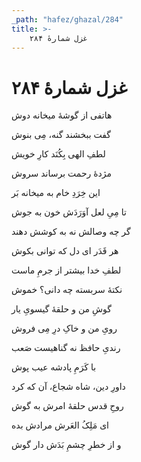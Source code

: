 ```yaml
---
_path: "hafez/ghazal/284"
title: >-
    غزل شمارهٔ ۲۸۴
---
```

# غزل شمارهٔ ۲۸۴

<div class="b" id="bn1"><div class="m1"><p>هاتفی از گوشهٔ میخانه دوش</p></div>
<div class="m2"><p>گفت ببخشند گنه، مِی بنوش</p></div></div>
<div class="b" id="bn2"><div class="m1"><p>لطفِ الهی بِکُنَد کارِ خویش</p></div>
<div class="m2"><p>مژدهٔ رحمت برساند سروش</p></div></div>
<div class="b" id="bn3"><div class="m1"><p>این خِرَدِ خام به میخانه بَر</p></div>
<div class="m2"><p>تا مِیِ لعل آوَرَدَش خون به جوش</p></div></div>
<div class="b" id="bn4"><div class="m1"><p>گر چه وصالش نه به کوشش دهند</p></div>
<div class="m2"><p>هر قَدَر ای دل که توانی بکوش</p></div></div>
<div class="b" id="bn5"><div class="m1"><p>لطفِ خدا بیشتر از جرمِ ماست</p></div>
<div class="m2"><p>نکتهٔ سربسته چه دانی؟ خموش</p></div></div>
<div class="b" id="bn6"><div class="m1"><p>گوشِ من و حلقهٔ گیسویِ یار</p></div>
<div class="m2"><p>رویِ من و خاکِ درِ مِی فروش</p></div></div>
<div class="b" id="bn7"><div class="m1"><p>رندیِ حافظ نه گناهیست صَعب</p></div>
<div class="m2"><p>با کَرَمِ پادشه عیب پوش</p></div></div>
<div class="b" id="bn8"><div class="m1"><p>داورِ دین، شاه شجاع، آن که کرد</p></div>
<div class="m2"><p>روحِ قدس حلقهٔ امرش به گوش</p></div></div>
<div class="b" id="bn9"><div class="m1"><p>ای مَلِکُ العَرش مرادش بده</p></div>
<div class="m2"><p>و از خطرِ چشمِ بَدَش دار گوش</p></div></div>

